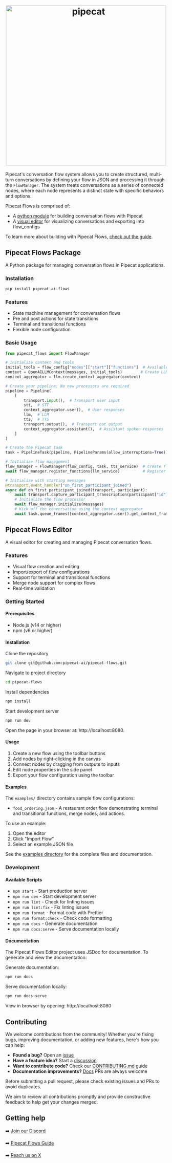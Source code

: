 <h1><div align="center">
 <img alt="pipecat" width="500px" height="auto" src="https://raw.githubusercontent.com/pipecat-ai/pipecat-flows/main/pipecat-flows.png">
</div></h1>

Pipecat's conversation flow system allows you to create structured, multi-turn conversations by defining your flow in JSON and processing it through the `FlowManager`. The system treats conversations as a series of connected nodes, where each node represents a distinct state with specific behaviors and options.

Pipecat Flows is comprised of:
- A [python module](#pipecat-flows-package) for building conversation flows with Pipecat
- A [visual editor](#pipecat-flows-editor) for visualizing conversations and exporting into flow_configs

To learn more about building with Pipecat Flows, [check out the guide](https://docs.pipecat.ai/guides/pipecat-flows).

## Pipecat Flows Package

A Python package for managing conversation flows in Pipecat applications.

### Installation

```bash
pip install pipecat-ai-flows
```

### Features

- State machine management for conversation flows
- Pre and post actions for state transitions
- Terminal and transitional functions
- Flexible node configuration

### Basic Usage

```python
from pipecat_flows import FlowManager

# Initialize context and tools
initial_tools = flow_config["nodes"]["start"]["functions"]  # Available functions for starting state
context = OpenAILLMContext(messages, initial_tools)        # Create LLM context with initial state
context_aggregator = llm.create_context_aggregator(context)

# Create your pipeline: No new processors are required
pipeline = Pipeline(
    [
        transport.input(),  # Transport user input
        stt,  # STT
        context_aggregator.user(),  # User responses
        llm,  # LLM
        tts,  # TTS
        transport.output(),  # Transport bot output
        context_aggregator.assistant(),  # Assistant spoken responses
    ]
)

# Create the Pipecat task
task = PipelineTask(pipeline, PipelineParams(allow_interruptions=True))

# Initialize flow management
flow_manager = FlowManager(flow_config, task, tts_service)  # Create flow manager
await flow_manager.register_functions(llm_service)          # Register all possible functions

# Initialize with starting messages
@transport.event_handler("on_first_participant_joined")
async def on_first_participant_joined(transport, participant):
    await transport.capture_participant_transcription(participant["id"])
    # Initialize the flow processor
    await flow_manager.initialize(messages)
    # Kick off the conversation using the context aggregator
    await task.queue_frames([context_aggregator.user().get_context_frame()])
```

## Pipecat Flows Editor

A visual editor for creating and managing Pipecat conversation flows.

### Features

- Visual flow creation and editing
- Import/export of flow configurations
- Support for terminal and transitional functions
- Merge node support for complex flows
- Real-time validation

### Getting Started

#### Prerequisites

- Node.js (v14 or higher)
- npm (v6 or higher)

#### Installation

Clone the repository

```bash
git clone git@github.com:pipecat-ai/pipecat-flows.git
```

Navigate to project directory

```bash
cd pipecat-flows
```

Install dependencies

```bash
npm install
```

Start development server

```bash
npm run dev
```

Open the page in your browser at: http://localhost:8080.

#### Usage

1. Create a new flow using the toolbar buttons
2. Add nodes by right-clicking in the canvas
3. Connect nodes by dragging from outputs to inputs
4. Edit node properties in the side panel
5. Export your flow configuration using the toolbar

#### Examples

The `examples/` directory contains sample flow configurations:

- `food_ordering.json` - A restaurant order flow demonstrating terminal and transitional functions, merge nodes, and actions.

To use an example:
1. Open the editor
2. Click "Import Flow"
3. Select an example JSON file

See the [examples directory](examples/) for the complete files and documentation.

### Development

#### Available Scripts

- `npm start` - Start production server
- `npm run dev` - Start development server
- `npm run lint` - Check for linting issues
- `npm run lint:fix` - Fix linting issues
- `npm run format` - Format code with Prettier
- `npm run format:check` - Check code formatting
- `npm run docs` - Generate documentation
- `npm run docs:serve` - Serve documentation locally

#### Documentation

The Pipecat Flows Editor project uses JSDoc for documentation. To generate and view the documentation:

Generate documentation:

```bash
npm run docs
```

Serve documentation locally:

```bash
npm run docs:serve
```

View in browser by opening: http://localhost:8080

## Contributing

We welcome contributions from the community! Whether you're fixing bugs, improving documentation, or adding new features, here's how you can help:

- **Found a bug?** Open an [issue](https://github.com/pipecat-ai/pipecat-flows/issues)
- **Have a feature idea?** Start a [discussion](https://discord.gg/pipecat)
- **Want to contribute code?** Check our [CONTRIBUTING.md](CONTRIBUTING.md) guide
- **Documentation improvements?** [Docs](https://github.com/pipecat-ai/docs) PRs are always welcome

Before submitting a pull request, please check existing issues and PRs to avoid duplicates.

We aim to review all contributions promptly and provide constructive feedback to help get your changes merged.

## Getting help

➡️ [Join our Discord](https://discord.gg/pipecat)

➡️ [Pipecat Flows Guide](https://docs.pipecat.ai/guides/pipecat-flows)

➡️ [Reach us on X](https://x.com/pipecat_ai)
